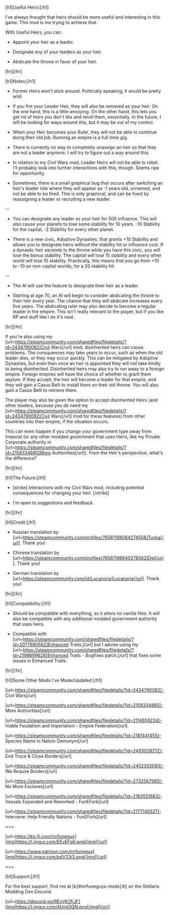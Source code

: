 [h1]Useful Heirs:[/h1]

I've always thought that heirs should be more useful and interesting in this game. This mod is me trying to achieve that.

With Useful Heirs, you can:

- Appoint your heir as a leader.

- Designate any of your leaders as your heir.

- Abdicate the throne in favor of your heir.


[hr][/hr]

[h1]Notes:[/h1]

- Former Heirs won't stick around. Politically speaking, it would be pretty wild.

- If you fire your Leader Heir, they will also be removed as your heir. On the one hand, this is a little annoying. On the other hand, this lets you get rid of heirs you don't like and reroll them, essentially. In the future, I will be looking for ways around this, but it may be out of my control.

- When your Heir becomes your Ruler, they will not be able to continue doing their old job. Running an empire is a full-time gig.

- There is currently no way to completely unassign an heir so that they are not a leader anymore. I will try to figure out a way around this.

- In relation to my Civil Wars mod, Leader Heirs will not be able to rebel. I'll probably look into further interactions with this, though. Seems ripe for opportunity.

- Sometimes, there is a small graphical bug that occurs after switching an heir's leader role where they will appear as -1 years old, unnamed, and not be able to be fired. This is only graphical, and can be fixed by reassigning a leader or recruiting a new leader.

--

- You can designate any leader as your heir for 500 influence. This will also cause your planets to lose some stability for 10 years. -10 Stability for the capital, -2 Stability for every other planet.

- There is a new civic, Adoptive Dynasties, that grants +10 Stability and allows you to designate heirs without the stability hit or influence cost. If a dynastic heir ascends to the throne while you have this civic, you will lose the bonus stability. The capital will lose 15 stability and every other world will lose 10 stability. Practically, this means that you go from +10 to -10 on non-capital worlds, for a 20 stability hit.

--

- The AI will use the feature to designate their heir as a leader.

- Starting at age 70, an AI will begin to consider abdicating the throne to their heir every year. The chance that they will abdicate increases every five years. The abdicating ruler may also decide to become a regular leader in the empire. This isn't really relevant to the player, but if you like RP and stuff like I do it's neat.


[hr][/hr]

If you're also using my [url=https://steamcommunity.com/sharedfiles/filedetails/?id=2434790082]Civil Wars[/url] mod, disinherited heirs can cause problems. The consquences may take years to occur, such as when the old leader dies, or they may occur quickly. This can be mitigated by Adoptive Dynasties, but even then once an heir is appointed they will not take kindly to being disinherited. Disinherited heirs may also try to run away to a foreign empire. Foreign empires will have the choice of whether to grant them asylum. If they accept, the heir will become a leader for that empire, and they will gain a Casus Belli to install them on their old throne. You will also gain a Casus Belli to retrieve them.

The player may also be given the option to accept disinherited Heirs (and other leaders, because you do need my [url=https://steamcommunity.com/sharedfiles/filedetails/?id=2434790082]Civil Wars[/url] mod for these features) from other countries into their empire, if the situation occurs.

This can even happen if you change your government type away from Imperial (or any other modded government that uses Heirs, like my Private Corporate authority in [url=https://steamcommunity.com/sharedfiles/filedetails/?id=2158334880]More Authorities[/url]). From the Heir's perspective, what's the difference?


[hr][/hr]

[h1]The Future:[/h1]

- [strike] Interactions with my Civil Wars mod, including potential consequences for changing your heir. [/strike]

- I'm open to suggestions and feedback.


[hr][/hr]

[h1]Credit:[/h1]

- Russian translation by [url=https://steamcommunity.com/profiles/76561198084274558]Tuvka[/url]. Thank you!

- Chinese translation by [url=https://steamcommunity.com/profiles/76561198840278562]Del[/url]. Thank you!

- German translation by [url=https://steamcommunity.com/id/Lucanoria]Lucanoria[/url]. Thank you!


[hr][/hr]

[h1]Compatibility:[/h1]

- Should be compatible with everything, as it alters no vanilla files. It will also be compatible with any additional modded government authority that uses heirs.

- Compatible with [url=https://steamcommunity.com/sharedfiles/filedetails/?id=2077690562]Enhanced Traits,[/url] but I advise using my [url=https://steamcommunity.com/sharedfiles/filedetails/?id=2198699628]Enhanced Traits - Bugfixes patch,[/url] that fixes some issues in Enhanced Traits.


[hr][/hr]

[h1]Some Other Mods I've Made/Updated:[/h1]

[url=https://steamcommunity.com/sharedfiles/filedetails/?id=2434790082]- Civil Wars[/url]

[url=https://steamcommunity.com/sharedfiles/filedetails/?id=2158334880]- More Authorities[/url]

[url=https://steamcommunity.com/sharedfiles/filedetails/?id=2114559224]- Viable Feudalism and Imperialism - Empire Federation[/url]

[url=https://steamcommunity.com/sharedfiles/filedetails/?id=2181441455]- Species Name to Nation Demonym[/url]

[url=https://steamcommunity.com/sharedfiles/filedetails/?id=2493028212]- End Truce & Close Borders[/url]

[url=https://steamcommunity.com/sharedfiles/filedetails/?id=2452302093]- We Require Borders[/url]

[url=https://steamcommunity.com/sharedfiles/filedetails/?id=2732567565]- No More Exclaves[/url]

[url=https://steamcommunity.com/sharedfiles/filedetails/?id=2183551683]- Vassals Expanded and Reworked - FunEFork[/url]

[url=https://steamcommunity.com/sharedfiles/filedetails/?id=2177145527]- Intervene: Help Friendly Nations - FunEFork[/url]

===

[url=https://ko-fi.com/mrfuneguy][img]https://i.imgur.com/EEyEFg6.png[/img][/url]

[url=https://www.patreon.com/mrfuneguy][img]https://i.imgur.com/pdV33j3.png[/img][/url]

===

[h1]Support:[/h1]

For the best support, find me at [b]#mrfuneguys-mods[/b] on the Stellaris Modding Den Discord:

[url=https://discord.gg/REvVK2fjJF][img]https://i.imgur.com/4Und3QN.png[/img][/url]